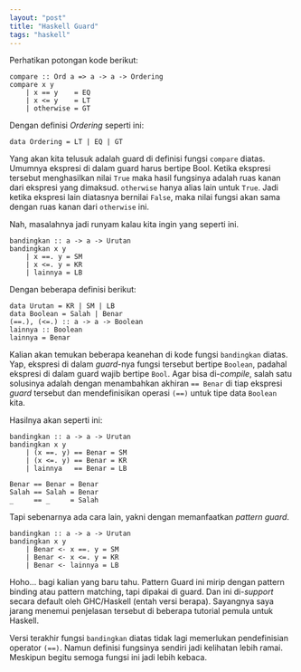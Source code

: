 ```yaml
---
layout: "post"
title: "Haskell Guard"
tags: "haskell"
---
```


Perhatikan potongan kode berikut:

    compare :: Ord a => a -> a -> Ordering
    compare x y
        | x == y    = EQ
        | x <= y    = LT
        | otherwise = GT

Dengan definisi *Ordering* seperti ini:

    data Ordering = LT | EQ | GT

Yang akan kita telusuk adalah guard di definisi fungsi `compare` diatas.
Umumnya ekspresi di dalam guard harus bertipe Bool. Ketika ekspresi tersebut
menghasilkan nilai `True` maka hasil fungsinya adalah ruas kanan dari
ekspresi yang dimaksud. `otherwise` hanya alias lain untuk `True`. Jadi
ketika ekspresi lain diatasnya bernilai `False`, maka nilai fungsi akan sama
dengan ruas kanan dari `otherwise` ini.

Nah, masalahnya jadi runyam kalau kita ingin yang seperti ini.

    bandingkan :: a -> a -> Urutan
    bandingkan x y
        | x ==. y = SM
        | x <=. y = KR
        | lainnya = LB

Dengan beberapa definisi berikut:

    data Urutan = KR | SM | LB
    data Boolean = Salah | Benar
    (==.), (<=.) :: a -> a -> Boolean
    lainnya :: Boolean
    lainnya = Benar

Kalian akan temukan beberapa keanehan di kode fungsi `bandingkan` diatas.
Yap, ekspresi di dalam *guard*-nya fungsi tersebut bertipe `Boolean`,
padahal ekspresi di dalam guard wajib bertipe `Bool`. Agar bisa
di-*compile*, salah satu solusinya adalah dengan menambahkan akhiran `==
Benar` di tiap ekspresi *guard* tersebut dan mendefinisikan operasi `(==)`
untuk tipe data `Boolean` kita.

Hasilnya akan seperti ini:

    bandingkan :: a -> a -> Urutan
    bandingkan x y
        | (x ==. y) == Benar = SM
        | (x <=. y) == Benar = KR
        | lainnya   == Benar = LB

    Benar == Benar = Benar
    Salah == Salah = Benar
    _     == _     = Salah

Tapi sebenarnya ada cara lain, yakni dengan memanfaatkan *pattern guard*.

    bandingkan :: a -> a -> Urutan
    bandingkan x y
        | Benar <- x ==. y = SM
        | Benar <- x <=. y = KR
        | Benar <- lainnya = LB

Hoho... bagi kalian yang baru tahu. Pattern Guard ini mirip dengan pattern
binding atau pattern matching, tapi dipakai di guard. Dan ini di-*support*
secara default oleh GHC/Haskell (entah versi berapa). Sayangnya saya jarang
menemui penjelasan tersebut di beberapa tutorial pemula untuk Haskell.

Versi terakhir fungsi `bandingkan` diatas tidak lagi memerlukan
pendefinisian operator `(==)`. Namun definisi fungsinya sendiri jadi
kelihatan lebih ramai. Meskipun begitu semoga fungsi ini jadi lebih kebaca.
